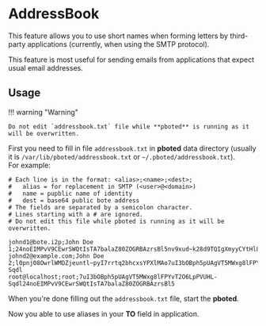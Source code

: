 # AddressBook

This feature allows you to use short names when forming letters by third-party applications (currently, when using the SMTP protocol).

This feature is most useful for sending emails from applications that expect usual email addresses.

## Usage

!!! warning "Warning"

    Do not edit `addressbook.txt` file while **pboted** is running as it will be overwritten.

First you need to fill in file `addressbook.txt` in **pboted** data directory (usually it is `/var/lib/pboted/addressbook.txt` or `~/.pboted/addressbook.txt`).   
For example:

```
# Each line is in the format: <alias>;<name>;<dest>;
#   alias = for replacement in SMTP (<user>@<domain>)
#   name = pupblic name of identity
#   dest = base64 public bote address
# The fields are separated by a semicolon character.
# Lines starting with a # are ignored.
# Do not edit this file while pboted is running as it will be overwritten.

johnd1@bote.i2p;John Doe 1;24noEIMPvV9CEwrSWQtIsTA7balaZ80ZOGRBAzrsBl5nv9xud~k28d9TQIgXmyyCYtHl8PJASAFDeefSc6EJ81
johnd2@example.com;John Doe 2;l0pnj08OwrlWMDZjeuntl~pyI7rrtq2bhcxsYPXlMAo7uI3bOBph5pUAgVT5MWxg8lFPYvT2O6LpPVUHL-Sqdl
root@localhost;root;7uI3bOBph5pUAgVT5MWxg8lFPYvT2O6LpPVUHL-Sqdl24noEIMPvV9CEwrSWQtIsTA7balaZ80ZOGRBAzrsBl5

```

When you're done filling out the `addressbook.txt` file, start the **pboted**.   

Now you able to use aliases in your **TO** field in application.   
